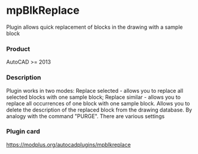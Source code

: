 # mpBlkReplace
Plugin allows quick replacement of blocks in the drawing with a sample block
### Product ###
AutoCAD >= 2013
### Description ###
Plugin works in two modes: Replace selected - allows you to replace all selected blocks with one sample block; Replace similar - allows you to replace all occurrences of one block with one sample block. Allows you to delete the description of the replaced block from the drawing database. By analogy with the command "PURGE". There are various settings
### Plugin card ###
https://modplus.org/autocadplugins/mpblkreplace
